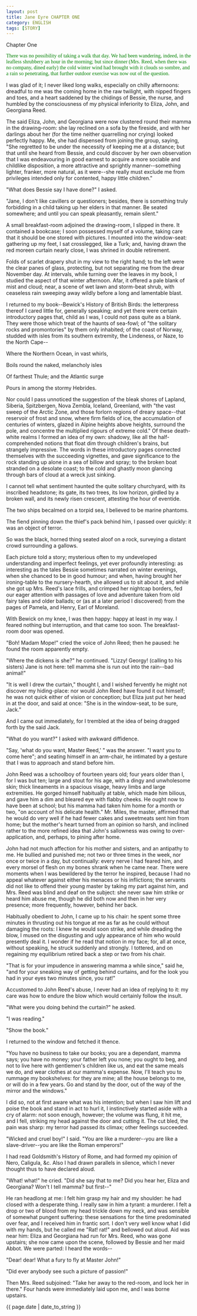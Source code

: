 ```yaml
---
layout: post
title: Jane Eyre CHAPTER ONE
category: ENGLISH
tags: [STORY]
---
```

<body>
<p>Chapter One</p>


<p style="font-family:georgia;color:green">There was no possibility of taking a walk that day. We had been wandering, indeed, in the leafless shrubbery an hour in the morning; but since dinner (Mrs. Reed, when there was no company, dined early) the cold winter wind had brought with it clouds so sombre, and a rain so penetrating, that further outdoor exercise was now out of the question.</p>

<p>I was glad of it; I never liked long walks, especially on chilly afternoons: dreadful to me was the coming home in the raw twilight, with nipped fingers and toes, and a heart saddened by the chidings of Bessie, the nurse, and humbled by the consciousness of my physical inferiority to Eliza, John, and Georgiana Reed.</p>

<p>The said Eliza, John, and Georgiana were now clustered round their mamma in the drawing-room: she lay reclined on a sofa by the fireside, and with her darlings about her (for the time neither quarrelling nor crying) looked perfectly happy. Me, she had dispensed from joining the group, saying, "She regretted to be under the necessity of keeping me at a distance; but that until she heard from Bessie, and could discover by her own observation that I was endeavouring in good earnest to acquire a more sociable and childlike disposition, a more attractive and sprightly manner--something lighter, franker, more natural, as it were--she really must exclude me from privileges intended only for contented, happy little children."</p>

<p>"What does Bessie say I have done?" I asked.</p>

<p>"Jane, I don't like cavillers or questioners; besides, there is something truly forbidding in a child taking up her elders in that manner. Be seated somewhere; and until you can speak pleasantly, remain silent."</p>

<p>A small breakfast-room adjoined the drawing-room, I slipped in there. It contained a bookcase; I soon possessed myself of a volume, taking care that it should be one stored with pictures. I mounted into the window-seat: gathering up my feet, I sat crosslegged, like a Turk; and, having drawn the red moreen curtain nearly close, I was shrined in double retirement.</p>

<p>Folds of scarlet drapery shut in my view to the right hand; to the left were the clear panes of glass, protecting, but not separating me from the drear November day. At intervals, while turning over the leaves in my book, I studied the aspect of that winter afternoon. Afar, it offered a pale blank of mist and cloud; near, a scene of wet lawn and storm-beat shrub, with ceaseless rain sweeping away wildly before a long and lamentable blast.</p>

<p>I returned to my book--Bewick's History of British Birds: the letterpress thereof I cared little for, generally speaking; and yet there were certain introductory pages that, child as I was, I could not pass quite as a blank. They were those which treat of the haunts of sea-fowl; of "the solitary rocks and promontories" by them only inhabited; of the coast of Norway, studded with isles from its southern extremity, the Lindeness, or Naze, to the North Cape--</p>



<p>Where the Northern Ocean, in vast whirls,</p>

<p>Boils round the naked, melancholy isles</p>

<p>Of farthest Thule; and the Atlantic surge</p>

<p>Pours in among the stormy Hebrides.</p>

<p>Nor could I pass unnoticed the suggestion of the bleak shores of Lapland, Siberia, Spitzbergen, Nova Zembla, Iceland, Greenland, with "the vast sweep of the Arctic Zone, and those forlorn regions of dreary space--that reservoir of frost and snow, where firm fields of ice, the accumulation of centuries of winters, glazed in Alpine heights above heights, surround the pole, and concentre the multiplied rigours of extreme cold." Of these death-white realms I formed an idea of my own: shadowy, like all the half-comprehended notions that float dim through children's brains, but strangely impressive. The words in these introductory pages connected themselves with the succeeding vignettes, and gave significance to the rock standing up alone in a sea of billow and spray; to the broken boat stranded on a desolate coast; to the cold and ghastly moon glancing through bars of cloud at a wreck just sinking.</p>

<p>I cannot tell what sentiment haunted the quite solitary churchyard, with its inscribed headstone; its gate, its two trees, its low horizon, girdled by a broken wall, and its newly risen crescent, attesting the hour of eventide.</p>

<p>The two ships becalmed on a torpid sea, I believed to be marine phantoms.</p>

<p>The fiend pinning down the thief's pack behind him, I passed over quickly: it was an object of terror.</p>

<p>So was the black, horned thing seated aloof on a rock, surveying a distant crowd surrounding a gallows.</p>

<p>Each picture told a story; mysterious often to my undeveloped understanding and imperfect feelings, yet ever profoundly interesting: as interesting as the tales Bessie sometimes narrated on winter evenings, when she chanced to be in good humour; and when, having brought her ironing-table to the nursery-hearth, she allowed us to sit about it, and while she got up Mrs. Reed's lace frills, and crimped her nightcap borders, fed our eager attention with passages of love and adventure taken from old fairy tales and older ballads; or (as at a later period I discovered) from the pages of Pamela, and Henry, Earl of Moreland.</p>

<p>With Bewick on my knee, I was then happy: happy at least in my way. I feared nothing but interruption, and that came too soon. The breakfast-room door was opened.</p>

<p>"Boh! Madam Mope!" cried the voice of John Reed; then he paused: he found the room apparently empty.</p>

<p>"Where the dickens is she?" he continued. "Lizzy! Georgy! (calling to his sisters) Jane is not here: tell mamma she is run out into the rain--bad animal!"</p>

<p>"It is well I drew the curtain," thought I, and I wished fervently he might not discover my hiding-place: nor would John Reed have found it out himself; he was not quick either of vision or conception; but Eliza just put her head in at the door, and said at once: "She is in the window-seat, to be sure, Jack."</p>

<p>And I came out immediately, for I trembled at the idea of being dragged forth by the said Jack.</p>

<p>"What do you want?" I asked with awkward diffidence.</p>

<p>"Say, 'what do you want, Master Reed,' " was the answer. "I want you to come here"; and seating himself in an arm-chair, he intimated by a gesture that I was to approach and stand before him.</p>

<p>John Reed was a schoolboy of fourteen years old; four years older than I, for I was but ten; large and stout for his age, with a dingy and unwholesome skin; thick lineaments in a spacious visage, heavy limbs and large extremities. He gorged himself habitually at table, which made him bilious, and gave him a dim and bleared eye with flabby cheeks. He ought now to have been at school; but his mamma had taken him home for a month or two, "on account of his delicate health." Mr. Miles, the master, affirmed that he would do very well if he had fewer cakes and sweetmeats sent him from home; but the mother's heart turned from an opinion so harsh, and inclined rather to the more refined idea that John's sallowness was owing to over-application, and, perhaps, to pining after home.</p>

<p>John had not much affection for his mother and sisters, and an antipathy to me. He bullied and punished me; not two or three times in the week, nor once or twice in a day, but continually: every nerve I had feared him, and every morsel of flesh on my bones shrank when he came near. There were moments when I was bewildered by the terror he inspired, because I had no appeal whatever against either his menaces or his inflictions; the servants did not like to offend their young master by taking my part against him, and Mrs. Reed was blind and deaf on the subject: she never saw him strike or heard him abuse me, though he did both now and then in her very presence; more frequently, however, behind her back.</p>

<p>Habitually obedient to John, I came up to his chair: he spent some three minutes in thrusting out his tongue at me as far as he could without damaging the roots: I knew he would soon strike, and while dreading the blow, I mused on the disgusting and ugly appearance of him who would presently deal it. I wonder if he read that notion in my face; for, all at once, without speaking, he struck suddenly and strongly. I tottered, and on regaining my equilibrium retired back a step or two from his chair.</p>

<p>"That is for your impudence in answering mamma a while since," said he, "and for your sneaking way of getting behind curtains, and for the look you had in your eyes two minutes since, you rat!"</p>

<p>Accustomed to John Reed's abuse, I never had an idea of replying to it: my care was how to endure the blow which would certainly follow the insult.</p>

<p>"What were you doing behind the curtain?" he asked.</p>

<p>"I was reading."</p>

<p>"Show the book."</p>

<p>I returned to the window and fetched it thence.</p>

<p>"You have no business to take our books; you are a dependant, mamma says; you have no money; your father left you none; you ought to beg, and not to live here with gentlemen's children like us, and eat the same meals we do, and wear clothes at our mamma's expense. Now, I'll teach you to rummage my bookshelves: for they are mine; all the house belongs to me, or will do in a few years. Go and stand by the door, out of the way of the mirror and the windows."</p>

<p>I did so, not at first aware what was his intention; but when I saw him lift and poise the book and stand in act to hurl it, I instinctively started aside with a cry of alarm: not soon enough, however; the volume was flung, it hit me, and I fell, striking my head against the door and cutting it. The cut bled, the pain was sharp: my terror had passed its climax; other feelings succeeded.</p>

<p>"Wicked and cruel boy!" I said. "You are like a murderer--you are like a slave-driver--you are like the Roman emperors!"</p>

<p>I had read Goldsmith's History of Rome, and had formed my opinion of Nero, Caligula, &c. Also I had drawn parallels in silence, which I never thought thus to have declared aloud.</p>

<p>"What! what!" he cried. "Did she say that to me? Did you hear her, Eliza and Georgiana? Won't I tell mamma? but first--"</p>

<p>He ran headlong at me: I felt him grasp my hair and my shoulder: he had closed with a desperate thing. I really saw in him a tyrant: a murderer. I felt a drop or two of blood from my head trickle down my neck, and was sensible of somewhat pungent suffering: these sensations for the time predominated over fear, and I received him in frantic sort. I don't very well know what I did with my hands, but he called me "Rat! rat!" and bellowed out aloud. Aid was near him: Eliza and Georgiana had run for Mrs. Reed, who was gone upstairs; she now came upon the scene, followed by Bessie and her maid Abbot. We were parted: I heard the words--</p>

<p>"Dear! dear! What a fury to fly at Master John!"</p>

<p>"Did ever anybody see such a picture of passion!"</p>

<p>Then Mrs. Reed subjoined: "Take her away to the red-room, and lock her in there." Four hands were immediately laid upon me, and I was borne upstairs.</p>

{{ page.date | date_to_string }}
</body>
